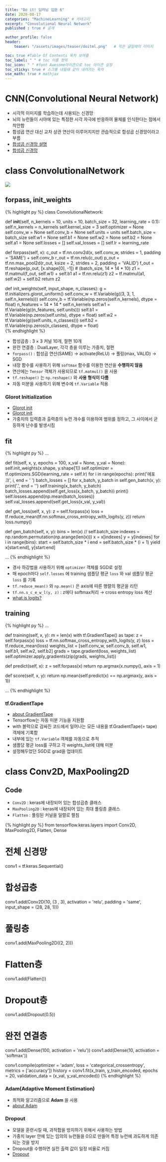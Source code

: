 ```yaml
---
title: "Do it! 딥러닝 입문 6"
date: 2020-08-17
categories: "MachineLearning" # 카테고리
excerpt: "Convolutional Neural Network"
published : true # 공개

author_profile: false
header:
    teaser: "/assets/images/teaser/doitml.png"   # 작은 글일때의 이미지

toc: true #Table Of Contents 목차 보여줌
toc_label: " " # toc 이름 정의
toc_icon: " " #font Awesome아이콘으로 toc 아이콘 설정
toc_sticky: true # 스크롤 내릴때 같이 내려가는 목차
use_math: true # mathjax
---
```


# CNN(Convolutional Neural Network)

- 시각적 이미지를 학습하는데 사용되는 신경망
- 뇌의 뉴런들이 시야에 있는 특정한 시각 자극에 반응하여 물체를 인식한다는 점에서 착안함
- 합성곱 연산 대신 교차 상관 연산이 이루어지지만 관습적으로 합성곱 신경망이라고 부름
- [합성곱 신경망 설명](https://www.youtube.com/watch?v=ggBQj1NXUEg)
- [합성곱 신경망](https://excelsior-cjh.tistory.com/180)

# class ConvolutionalNetwork

![](/assets/posts/ml/325cf353.png)


## forpass, init_weights

{% highlight py %}
class ConvolutionalNetwork:

  def __init__(self, n_kernels = 10, units = 10, batch_size = 32, learning_rate = 0.1):
    self.n_kernels = n_kernels
    self.kernel_size = 3
    self.optimizer = None
    self.conv_w = None
    self.conv_b = None
    self.units = units
    self.batch_size = batch_size
    self.w1 = None
    self.b1 = None
    self.w2 = None
    self.b2 = None
    self.a1 = None
    self.losses = []
    self.val_losses = []
    self.lr = learning_rate

  def forpass(self, x):
    c_out = tf.nn.conv2d(x, self.conv_w, strides = 1, padding = 'SAME') + self.conv_b
    r_out = tf.nn.relu(c_out)
    p_out = tf.nn.max_pool2d(r_out, ksize = 2, strides = 2, padding = 'VALID')
    f_out = tf.reshape(p_out, [x.shape[0], -1])
            # (batch_size, 14 * 14 * 10)
    z1 = tf.matmul(f_out, self.w1) + self.b1
    a1 = tf.nn.relu(z1)
    z2 = tf.matmul(a1, self.w2) + self.b2
    return z2

  def init_weights(self, input_shape, n_classes):
    g = tf.initializers.glorot_uniform()
    self.conv_w = tf.Variable(g((3, 3, 1, self.n_kernels)))
    self.conv_b = tf.Variable(np.zeros(self.n_kernels), dtype = float)
    n_features = 14 * 14 * self.n_kernels
    self.w1 = tf.Variable(g((n_features, self.units)))
    self.b1 = tf.Variable(np.zeros(self.units), dtype = float)
    self.w2 = tf.Variable(g((self.units, n_classes)))
    self.b2 = tf.Variable(np.zeros(n_classes), dtype = float)  
{% endhighlight %}

- 합성곱층 : $3 \times 3$ 커널 10개, 절편 10개
- 완전 연결층 : DualLayer, 각각 층을 이루는 가중치, 절편
- `forpass()` : 합성곱 연산(SAME) → activate(ReLU) → 풀링(max, VALID) → SGD
- 내장 함수를 사용하기 위해 `softmax` 함수를 이용한 연산을 **수행하지 않음**
- 연산에는 `Tensor` 객체가 사용되므로 `tf.matmul()` 을 사용
- `tf.reshape()` 는 `np.reshape()` 와 **사용 형식이 다름**
- 자동 미분을 사용하기 위해 변수에 `tf.Variable` 적용

### Glorot Initialization

- [Glorot init](https://reniew.github.io/13/)
- [Glorot init](https://lv99.tistory.com/23)
- 가중치의 입력층과 출력층의 뉴런 개수를 이용하여 범위를 정하고, 그 사이에서 균등하게 난수를 발생시킴


## fit

{% highlight py %}
...

  def fit(self, x, y, epochs = 100, x_val = None, y_val = None):
    self.init_weights(x.shape, y.shape[1])
    self.optimizer = tf.optimizers.SGD(learning_rate = self.lr)
    for i in range(epochs):
      print('에포크', i, end = ' ')
      batch_losses = []
      for x_batch, y_batch in self.gen_batch(x, y):
        print('.', end = '')
        self.training(x_batch, y_batch)
        batch_losses.append(self.get_loss(x_batch, y_batch))
      print()
      self.losses.append(np.mean(batch_losses))
      self.val_losses.append(self.get_loss(x_val, y_val))

  def get_loss(self, x, y):
    z = self.forpass(x)
    loss = tf.reduce_mean(tf.nn.softmax_cross_entropy_with_logits(y, z))
    return loss.numpy()

  def gen_batch(self, x, y):
    bins = len(x) // self.batch_size
    indexes = np.random.permutation(np.arange(len(x)))
    x = x[indexes]
    y = y[indexes]
    for i in range(bins):
      start = self.batch_size * i
      end = self.batch_size * (i + 1)
      yield x[start:end], y[start:end]

...
{% endhighlight %}


- 경사 하강법을 사용하기 위해 `optimizer` 객체를 SGD로 설정
- 매 epoch마다 `self.losses` 에 training 샘플당 평균 `loss` 와 val 샘플당 평균 `loss` 를 기록
- `tf.reduce_mean()` 와 `np.mean()` 은 axis에 따른 행렬의 평균을 리턴
- `tf.nn.s_c_e_w_l(y, z)` : z에다 softmax처리 → cross entropy loss 계산
- [what is logits?](https://stackoverflow.com/questions/34240703/what-is-logits-softmax-and-softmax-cross-entropy-with-logits)

## training

{% highlight py %}
...

  def training(self, x, y):
    m = len(x)
    with tf.GradientTape() as tape:
      z = self.forpass(x)
      loss = tf.nn.softmax_cross_entropy_with_logits(y, z)
      loss = tf.reduce_mean(loss)
    weights_list = [self.conv_w, self.conv_b, self.w1, self.b1, self.w2, self.b2]
    grads = tape.gradient(loss, weights_list)
    self.optimizer.apply_gradients(zip(grads, weights_list))

  def predict(self, x):
    z = self.forpass(x)
    return np.argmax(x.numpy(), axis = 1)

  def score(self, x, y):
    return np.mean(self.predict(x) == np.argmax(y, axis = 1))
    
...
{% endhighlight %}

### tf.GradientTape

- [about GradientTape](https://www.tensorflow.org/tutorials/customization/autodiff?hl=ko)
- Tensorflow는 자동 미분 기능을 지원함
- with 블럭으로 감싸진 코드에서 일어나는 모든 내용을 tf.GradientTape(= tape) 객체에 기록함
- 내부에 있는 `tf.Variable` 객체를 자동으로 추적
- 샘플당 평균 loss를 구하고 각 weights_list에 대해 미분
- 설정해두었던 SGD로 grad을 업데이트

# class Conv2D, MaxPooling2D

## Code

- `Conv2D` : keras에 내장되어 있는 합성곱층 클래스
- `MaxPooling2D` : keras에 내장되어 있는 최대 풀링층 클래스
- `Flatten` : 풀링된 커널을 일렬로 펼침

{% highlight py %}
from tensorflow.keras.layers import Conv2D, MaxPooling2D, Flatten, Dense

# 전체 신경망
conv1 = tf.keras.Sequential()
# 합성곱층
conv1.add(Conv2D(10, (3 , 3),
          activation = 'relu', padding = 'same', input_shape = (28, 28, 1)))
# 풀링층
conv1.add(MaxPooling2D((2, 2)))
# Flatten층
conv1.add(Flatten())
# Dropout층
conv1.add(Dropout(0.5))
# 완전 연결층
conv1.add(Dense(100, activation = 'relu'))
conv1.add(Dense(10, activation = 'softmax'))


conv1.compile(optimizer = 'adam',
                  loss = 'categorical_crossentropy', metrics = ['accuracy'])
history = conv1.fit(x_train, y_train_encoded, epochs = 20,
                  validation_data = (x_val, y_val_encoded))
{% endhighlight %}

### Adam(Adaptive Moment Estimation)

- 최적화 알고리즘으로 **Adam** 을 사용
- [about Adam](https://light-tree.tistory.com/141)

### Dropout

- 모델을 훈련시킬 때, 과적합을 방지하기 위해서 사용하는 방법
- 가중치 layer 안에 있는 임의의 뉴런들을 0으로 만들어 특정 뉴런에 과도하게 의존되는 것을 방지
- Dropout을 수행하면 실전 출력 값이 일정 비율로 커짐
- [Dropout](https://pythonkim.tistory.com/42)
